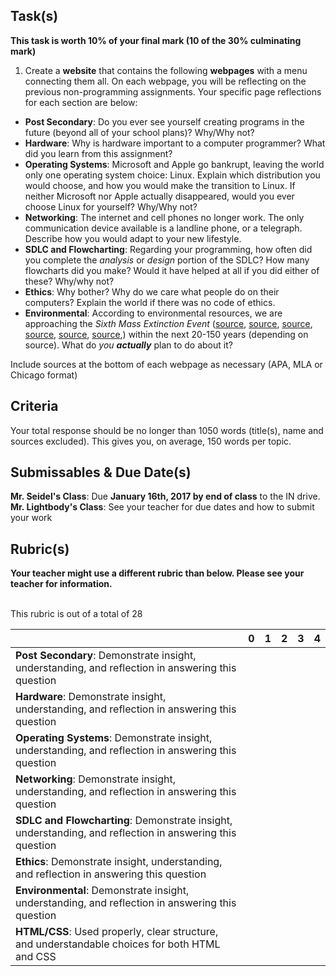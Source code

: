 
Task(s)
-------

**This task is worth 10% of your final mark (10 of the 30% culminating mark)**

1. Create a **website** that contains the following **webpages** with a menu connecting them all.  On each webpage, you will be reflecting on the previous non-programming assignments.  Your specific page reflections for each section are below:
* __Post Secondary__: Do you ever see yourself creating programs in the future (beyond all of your school plans)?  Why/Why not?
* __Hardware__: Why is hardware important to a computer programmer? What did you learn from this assignment?
* __Operating Systems__: Microsoft and Apple go bankrupt, leaving the world only one operating system choice: Linux.  Explain which distribution you would choose, and how you would make the transition to Linux.  If neither Microsoft nor Apple actually disappeared, would you ever choose Linux for yourself? Why/Why not?
* __Networking__: The internet and cell phones no longer work.  The only communication device available is a landline phone, or a telegraph.  Describe how you would adapt to your new lifestyle.
* __SDLC and Flowcharting__: Regarding your programming, how often did you complete the _analysis_ or _design_ portion of the SDLC?  How many flowcharts did you make?  Would it have helped at all if you did either of these? Why/why not?
* __Ethics__: Why bother? Why do we care what people do on their computers?  Explain the world if there was no code of ethics.
* __Environmental__: According to environmental resources, we are approaching the _Sixth Mass Extinction Event_ ([source][1], [source][2], [source][3], [source][4], [source][5], [source][6],) within the next 20-150 years (depending on source). What do _you_ **_actually_** plan to do about it?


Include sources at the bottom of each webpage as necessary (APA, MLA or Chicago format)


Criteria
-------
Your total response should be no longer than 1050 words (title(s), name and sources excluded).  This gives you, on average, 150 words per topic.


Submissables & Due Date(s)
----------
**Mr. Seidel's Class**: Due **January 16th, 2017 by end of class** to the IN drive.  
**Mr. Lightbody's Class**: See your teacher for due dates and how to submit your work


Rubric(s)
---------
**Your teacher might use a different rubric than below.  Please see your teacher for information.**
<br/><br/>

This rubric is out of a total of 28

|                                          | 0    | 1    | 2    | 3    | 4    |
| ---------------------------------------- | ---- | ---- | ---- | ---- | ---- |
| **Post Secondary**: Demonstrate insight, understanding, and reflection in answering this question |      |      |      |      |      |
| **Hardware**: Demonstrate insight, understanding, and reflection in answering this question |      |      |      |      |      |
| **Operating Systems**: Demonstrate insight, understanding, and reflection in answering this question |      |      |      |      |      |
| **Networking**: Demonstrate insight, understanding, and reflection in answering this question |      |      |      |      |      |
| **SDLC and Flowcharting**: Demonstrate insight, understanding, and reflection in answering this question |      |      |      |      |      |
| **Ethics**: Demonstrate insight, understanding, and reflection in answering this question |      |      |      |      |      |
| **Environmental**: Demonstrate insight, understanding, and reflection in answering this question |      |      |      |      |      |
| **HTML/CSS**: Used properly, clear structure, and understandable choices for both HTML and CSS |      |      |      |      |      |


[1]: http://time.com/3035872/sixth-great-extinction/	"Time.com - Sixth Great Extinction"
[2]: https://www.theguardian.com/environment/radical-conservation/2015/oct/20/the-four-horsemen-of-the-sixth-mass-extinction	"The Guardian - 4 Horseman"
[3]: https://www.msn.com/en-au/news/world/what-the-%E2%80%98sixth-extinction%E2%80%99-will-look-like-in-the-oceans-the-largest-species-die-off-first/ar-BBwaQh0?li=AAgfYrC	"MSN - Ocean Extinction"
[4]: http://www.msn.com/en-gb/news/world/earth-faces-sixth-%E2%80%98great-extinction%E2%80%99-with-41percent-of-amphibians-set-to-go-the-way-of-the-dodo/ar-BBgMjJ9	"MSN - 41% of Amphibians"
[5]: http://www.cnn.com/2016/10/27/opinions/sutter-wwf-sixth-extinction/index.html	"WWF - Sixth Extinction"
[6]: http://www.natureworldnews.com/articles/15921/20150802/without-doubt-sixth-mass-extinction-event-occurring.htm	"Nature World News - Sixth Mass Extinction Event"